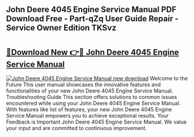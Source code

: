 ## John Deere 4045 Engine Service Manual PDF Download Free - Part-qZq User Guide Repair - Service Owner Edition TKSvz

# <h2><a href="http://bc93890.oget.top/?id=John+Deere+4045+Engine+Service+Manual">🔗Download New 👉🔴 John Deere 4045 Engine Service Manual</a></h2>

[![John Deere 4045 Engine Service Manual new download](https://i.imgur.com/5g1atiW.png)](http://bc93890.oget.top/?id=John+Deere+4045+Engine+Service+Manual)
Welcome to the Future This user manual showcases the innovative features and functionalities of your new John Deere 4045 Engine Service Manual. Troubleshooting Guide This section offers solutions to common issues encountered while using your John Deere 4045 Engine Service Manual. With features like list of features, your new John Deere 4045 Engine Service Manual empowers you to achieve exceptional results. Your Feedback is Important John Deere 4045 Engine Service Manual. We value your input and are committed to continuous improvement.
